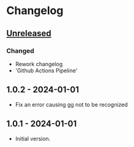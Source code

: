 # Changelog

## [Unreleased]

### Changed

- Rework changelog
- 'Github Actions Pipeline'

## 1.0.2 - 2024-01-01

- Fix an error causing gg not to be recognized

## 1.0.1 - 2024-01-01

- Initial version.

[Unreleased]: https://github.com/inlavigo/gg_install_gg/compare/1.0.2...HEAD

